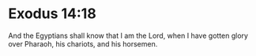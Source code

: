 # Exodus 14:18

And the Egyptians shall know that I am the Lord, when I have gotten glory over Pharaoh, his chariots, and his horsemen.
